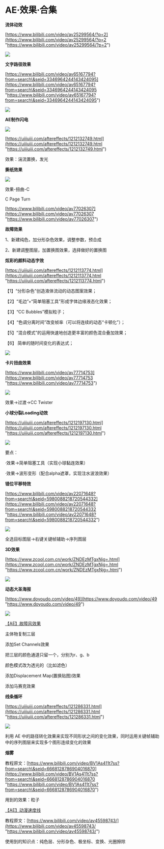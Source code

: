 # AE·效果·合集

**流体动效**

[https://www.bilibili.com/video/av25299564/?p=2](https://www.bilibili.com/video/av25299564/?p=2 "https://www.bilibili.com/video/av25299564/?p=2")

![](https://qhdtc.oss-cn-chengdu.aliyuncs.com/obsidian/0c1aa5382e9bb0f3d08700ec2e1b2a19_7QkGTmVSlv.gif)

**文字路径效果**

[https://www.bilibili.com/video/av65167794?from=search\&seid=3346964244143424095](https://www.bilibili.com/video/av65167794?from=search\&seid=3346964244143424095 "https://www.bilibili.com/video/av65167794?from=search\&seid=3346964244143424095")

![](https://qhdtc.oss-cn-chengdu.aliyuncs.com/obsidian/21a159cc746a5d5de0a717397c0b4c80_QNRjuEDV33.gif)

**AE制作闪电**

![](https://qhdtc.oss-cn-chengdu.aliyuncs.com/obsidian/97e664627e2613b8e3514d98cedd9d5e_u0CF-sCYmx.gif)

[https://uiiiuiii.com/aftereffects/1212132749.html](https://uiiiuiii.com/aftereffects/1212132749.html "https://uiiiuiii.com/aftereffects/1212132749.html")

效果：湍流置换，发光

**撕纸效果**

![](https://qhdtc.oss-cn-chengdu.aliyuncs.com/obsidian/5abb89068e63f8583363e073f9694ff1_bgMDboI4aL.gif)

效果-扭曲-C

C Page Turn

[https://www.bilibili.com/video/av77026307](https://www.bilibili.com/video/av77026307 "https://www.bilibili.com/video/av77026307")

**故障效果**

1、新建纯色，加分形杂色效果，调整参数，预合成

2、新建调整图层，加置换图效果，选择做好的置换图

**炫彩的颜料动态字效**

[https://uiiiuiii.com/aftereffects/1212113774.html](https://uiiiuiii.com/aftereffects/1212113774.html "https://uiiiuiii.com/aftereffects/1212113774.html")

【1】“分形杂色”创造液体流动的动态图案效果；

【2】“毛边”+“简单阻塞工具”形成字体边缘液态化效果；

【3】“CC Bubbles”模拟粒子；

【4】“色调分离时间”改变帧率（可以将连续的动态“卡顿化”）；

【5】“混合模式”的运用快速地创造更丰富的颜色混合叠加效果；

【6】 简单的随时间变化的表达式；

![](https://qhdtc.oss-cn-chengdu.aliyuncs.com/obsidian/0999b3f6ae1ef1d4dabeb7dec836251d_jUZtrpTVYK.gif)

**卡片扭曲效果**

[https://www.bilibili.com/video/av77714753](https://www.bilibili.com/video/av77714753 "https://www.bilibili.com/video/av77714753")

![](https://qhdtc.oss-cn-chengdu.aliyuncs.com/obsidian/c73bf14f3e99bb5502bd2562e8772ef5_O0jE6sgm40.gif)

效果→过渡→CC Twister

**小球分裂Loading动效**

[https://uiiiuiii.com/aftereffects/1212197130.html](https://uiiiuiii.com/aftereffects/1212197130.html "https://uiiiuiii.com/aftereffects/1212197130.html")

![](https://qhdtc.oss-cn-chengdu.aliyuncs.com/obsidian/a37c50c279d2b8477d68d25d8687b623_zgibXWUVmv.gif)

要点：

·效果→简单阻塞工具（实现小球黏连效果）

·效果→波形变形（配合alpha遮罩，实现注水波浪效果）

**错位平移特效**

[https://www.bilibili.com/video/av22071648?from=search\&seid=5980088218720544332](https://www.bilibili.com/video/av22071648?from=search\&seid=5980088218720544332 "https://www.bilibili.com/video/av22071648?from=search\&seid=5980088218720544332")

![](https://qhdtc.oss-cn-chengdu.aliyuncs.com/obsidian/986bcc7e10705bfc3fbb7ac5c8d94d1c_ki3tYPJ5jM.gif)

全选目标图层→右键关键帧辅助→序列图层

**3D效果**

[https://www.zcool.com.cn/work/ZNDEzMTgxNjg=.html](https://www.zcool.com.cn/work/ZNDEzMTgxNjg=.html "https://www.zcool.com.cn/work/ZNDEzMTgxNjg=.html")

![](https://qhdtc.oss-cn-chengdu.aliyuncs.com/obsidian/2f480aa1f0a91a6ba2ab870af26824e0_rO-3a9t87g.gif)

**动态大圣海报**

[https://www.doyoudo.com/video/49](https://www.doyoudo.com/video/49 "https://www.doyoudo.com/video/49")

![](https://qhdtc.oss-cn-chengdu.aliyuncs.com/obsidian/316b907f0bf1a01dbafecf54890303e1_RjUqPsSDCi.gif)

[【AE】故障风效果](evernote:///view/22745790/s56/5128add1-cc05-474c-ae10-b416b1cc95d1/5128add1-cc05-474c-ae10-b416b1cc95d1/ "【AE】故障风效果")

主体物复制三层

添加Set Channels效果

把三层的颜色通道只留一个，分别为r、g、b

颜色模式改为透光的（比如滤色）

添加Displacement Map(置换贴图)效果

添加马赛克效果

**线条循环**

[https://uiiiuiii.com/aftereffects/121286331.html](https://uiiiuiii.com/aftereffects/121286331.html "https://uiiiuiii.com/aftereffects/121286331.html")

![](https://qhdtc.oss-cn-chengdu.aliyuncs.com/obsidian/9cc8f08fe89054c0a0e1000e3e6df43e_Dzw6-e9oIB.gif)

利用 AE 中的路径转化效果来实现不同形状之间的变化效果，同时运用关键帧辅助中的序列图层来实现多个图形连续变化的效果

**烟雾**

教程原文：[https://www.bilibili.com/video/BV1As411t7ss?from=search\&seid=6668128786904016870](https://www.bilibili.com/video/BV1As411t7ss?from=search\&seid=6668128786904016870 "https://www.bilibili.com/video/BV1As411t7ss?from=search\&seid=6668128786904016870")

用到的效果：粒子

[【AE】动漫速度线](evernote:///view/22745790/s56/5404b746-86f3-4a16-a451-d35154129fb9/5404b746-86f3-4a16-a451-d35154129fb9/ "【AE】动漫速度线")

教程原文：[https://www.bilibili.com/video/av45598743/](https://www.bilibili.com/video/av45598743/ "https://www.bilibili.com/video/av45598743/")

使用到的知识点：纯色层、分形杂色、极坐标、变换、光圈擦除
